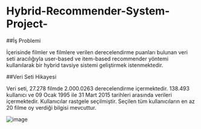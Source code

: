 # Hybrid-Recommender-System-Project-

##İş Problemi

İçerisinde filmler ve filmlere verilen derecelendirme puanları bulunan veri seti aracılığıyla user-based ve item-based recommender yöntemi kullanılarak bir hybrid tavsiye sistemi geliştirmek istenmektedir. 

##Veri Seti Hikayesi

Veri seti, 27.278 filmde 2.000.0263 derecelendirme içermektedir. 138.493 kullanıcı ve 09 Ocak 1995 ile 31 Mart 2015 tarihleri arasında verileri içermektedir. 
Kullanıcılar rastgele seçilmiştir. Seçilen tüm kullanıcıların en az 20 filme oy verdiği bilgisi mevcuttur.

![image](https://user-images.githubusercontent.com/114231787/204102468-42be48e2-c8a7-4a72-88c6-a05373c16fef.png)
